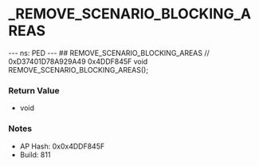 # _REMOVE_SCENARIO_BLOCKING_AREAS

--- ns: PED --- ## REMOVE_SCENARIO_BLOCKING_AREAS  // 0xD37401D78A929A49 0x4DDF845F void REMOVE_SCENARIO_BLOCKING_AREAS();

### Return Value
* void

### Notes
* AP Hash: 0x0x4DDF845F
* Build: 811


